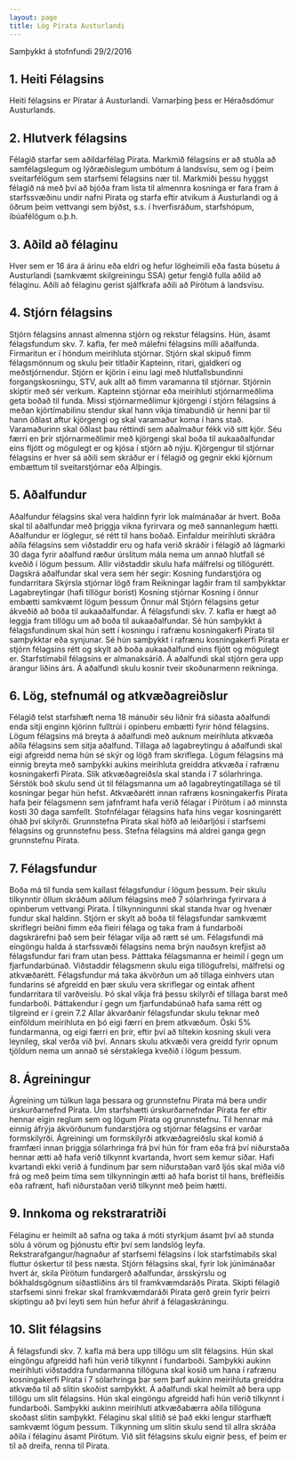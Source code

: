 ```yaml
---
layout: page
title: Lög Pírata Austurlandi
---
```


Samþykkt á stofnfundi 29/2/2016

## 1. Heiti Félagsins
Heiti félagsins er Píratar á Austurlandi. Varnarþing þess er Héraðsdómur Austurlands.

## 2. Hlutverk félagsins
Félagið starfar sem aðildarfélag Pírata.
Markmið félagsins er að stuðla að samfélagslegum og lýðræðislegum umbótum á landsvísu, sem og í þeim sveitarfélögum sem starfsemi félagsins nær til.
Markmiði þessu hyggst félagið ná með því að bjóða fram lista til almennra kosninga er fara fram á starfssvæðinu undir nafni Pírata og starfa eftir atvikum á Austurlandi og á öðrum þeim vettvangi sem býðst, s.s. í hverfisráðum, starfshópum, íbúafélögum o.þ.h.

## 3. Aðild að félaginu
Hver sem er 16 ára á árinu eða eldri og hefur lögheimili eða fasta búsetu á Austurlandi (samkvæmt skilgreiningu SSA) getur fengið fulla aðild að félaginu.
Aðili að félaginu gerist sjálfkrafa aðili að Pírötum á landsvísu.

## 4. Stjórn félagsins
Stjórn félagsins annast almenna stjórn og rekstur félagsins. Hún, ásamt félagsfundum skv. 7. kafla, fer með málefni félagsins milli aðalfunda. Firmaritun er í höndum meirihluta stjórnar.
Stjórn skal skipuð fimm félagsmönnum og skulu þeir titlaðir Kapteinn, ritari, gjaldkeri og meðstjórnendur. Stjórn er kjörin í einu lagi með hlutfallsbundinni forgangskosningu, STV, auk allt að fimm varamanna til stjórnar.  Stjórnin skiptir með sér verkum.
Kapteinn stjórnar eða meirihluti stjórnarmeðlima geta boðað til funda.
Missi stjórnarmeðlimur kjörgengi í stjórn félagsins á meðan kjörtímabilinu stendur skal hann víkja tímabundið úr henni þar til hann öðlast aftur kjörgengi og skal varamaður koma í hans stað.
Varamaðurinn skal öðlast þau réttindi sem aðalmaður fékk við sitt kjör.
Séu færri en þrír stjórnarmeðlimir með kjörgengi skal boða til aukaaðalfundar eins fljótt og mögulegt er og kjósa í stjórn að nýju.
Kjörgengur til stjórnar félagsins er hver sá aðili sem skráður er í félagið og gegnir ekki kjörnum embættum til sveitarstjórnar eða Alþingis.

## 5. Aðalfundur
Aðalfundur félagsins skal vera haldinn fyrir lok maímánaðar ár hvert.
Boða skal til aðalfundar með þriggja vikna fyrirvara og með sannanlegum hætti. Aðalfundur er löglegur, sé rétt til hans boðað.
Einfaldur meirihluti skráðra aðila félagsins sem viðstaddir eru og hafa verið skráðir i félagið að lágmarki 30 daga fyrir aðalfund ræður úrslitum mála nema um annað hlutfall sé kveðið í lögum þessum. Allir viðstaddir skulu hafa málfrelsi og tillögurétt.
Dagskrá aðalfundar skal vera sem hér segir:
Kosning fundarstjóra og fundarritara
Skýrsla stjórnar lögð fram
Reikningar lagðir fram til samþykktar
Lagabreytingar (hafi tillögur borist)
Kosning stjórnar
Kosning í önnur embætti samkvæmt lögum þessum
Önnur mál
Stjórn félagsins getur ákveðið að boða til aukaaðalfundar.
Á félagsfundi skv. 7. kafla er hægt að leggja fram tillögu um að boða til aukaaðalfundar. Sé hún samþykkt á félagsfundinum skal hún sett í kosningu í rafrænu kosningakerfi Pírata til samþykktar eða synjunar. Sé hún samþykkt í rafrænu kosningakerfi Pírata er stjórn félagsins rétt og skylt að boða aukaaðalfund eins fljótt og mögulegt er.
Starfstímabil félagsins er almanaksárið. Á aðalfundi skal stjórn gera upp árangur liðins árs.
Á aðalfundi skulu kosnir tveir skoðunarmenn reikninga.

## 6. Lög, stefnumál og atkvæðagreiðslur
Félagið telst starfshæft nema 18 mánuðir séu liðnir frá síðasta aðalfundi enda sitji enginn kjörinn fulltrúi í opinberu embætti fyrir hönd félagsins.
Lögum félagsins má breyta á aðalfundi með auknum meirihluta atkvæða aðila félagsins sem sitja aðalfund. Tillaga að lagabreytingu á aðalfundi skal eigi afgreidd nema hún sé skýr og lögð fram skriflega.
Lögum félagsins má einnig breyta með samþykki aukins meirihluta greiddra atkvæða í rafrænu kosningakerfi Pírata. Slík atkvæðagreiðsla skal standa í 7 sólarhringa. Sérstök boð skulu send út til félagsmanna um að lagabreytingatillaga sé til kosningar þegar hún hefst.
Atkvæðarétt innan rafræns kosningakerfis Pírata hafa þeir félagsmenn sem jafnframt hafa verið félagar í Pírötum í að minnsta kosti 30 daga samfellt. Stofnfélagar félagsins hafa hins vegar kosningarétt óháð því skilyrði.
Grunnstefna Pírata skal höfð að leiðarljósi í starfsemi félagsins og grunnstefnu þess. Stefna félagsins má aldrei ganga gegn grunnstefnu Pírata.

## 7. Félagsfundur
Boða má til funda sem kallast félagsfundur í lögum þessum. Þeir skulu tilkynntir öllum skráðum aðilum félagsins með 7 sólarhringa fyrirvara á opinberum vettvangi Pírata. Í tilkynningunni skal standa hvar og hvenær fundur skal haldinn. Stjórn er skylt að boða til félagsfundar samkvæmt skriflegri beiðni fimm eða fleiri félaga og taka fram á fundarboði dagskrárefni það sem þeir félagar vilja að rætt sé um.
Félagsfundi má eingöngu halda á starfssvæði félagsins nema brýn nauðsyn krefjist að félagsfundur fari fram utan þess. Þátttaka félagsmanna er heimil í gegn um fjarfundarbúnað.
Viðstaddir félagsmenn skulu eiga tillögufrelsi, málfrelsi og atkvæðarétt. Félagsfundur má taka ákvörðun um að tillaga einhvers utan fundarins sé afgreidd en þær skulu vera skriflegar og eintak afhent fundarritara til varðveislu. Þó skal víkja frá þessu skilyrði ef tillaga barst með fundarboði. Þáttakendur í gegn um fjarfundabúnað hafa sama rétt og tilgreind er í grein 7.2
Allar ákvarðanir félagsfundar skulu teknar með einföldum meirihluta en þó eigi færri en þrem atkvæðum. Óski 5% fundarmanna, og eigi færri en þrír, eftir því að tiltekin kosning skuli vera leynileg, skal verða við því. Annars skulu atkvæði vera greidd fyrir opnum tjöldum nema um annað sé sérstaklega kveðið í lögum þessum.

## 8. Ágreiningur
Ágreining um túlkun laga þessara og grunnstefnu Pírata má bera undir úrskurðarnefnd Pírata. Um starfshætti úrskurðarnefndar Pírata fer eftir hennar eigin reglum sem og lögum Pírata og grunnstefnu. Til hennar má einnig áfrýja ákvörðunum fundarstjóra og stjórnar félagsins er varðar formskilyrði.
Ágreiningi um formskilyrði atkvæðagreiðslu skal komið á framfæri innan þriggja sólarhringa frá því hún fór fram eða frá því niðurstaða hennar ætti að hafa verið tilkynnt kvartanda, hvort sem kemur síðar. Hafi kvartandi ekki verið á fundinum þar sem niðurstaðan varð ljós skal miða við frá og með þeim tíma sem tilkynningin ætti að hafa borist til hans, bréfleiðis eða rafrænt, hafi niðurstaðan verið tilkynnt með þeim hætti.

## 9. Innkoma og rekstraratriði
Félaginu er heimilt að safna og taka á móti styrkjum ásamt því að stunda sölu á vörum og þjónustu eftir því sem landslög leyfa.
Rekstrarafgangur/hagnaður af starfsemi félagsins í lok starfstímabils skal fluttur óskertur til þess næsta.
Stjórn félagsins skal, fyrir lok júnímánaðar hvert ár, skila Pírötum fundargerð aðalfundar, ársskýrslu og bókhaldsgögnum síðastliðins árs til framkvæmdaráðs Pírata.
Skipti félagið starfsemi sinni frekar skal framkvæmdaráði Pírata gerð grein fyrir þeirri skiptingu að því leyti sem hún hefur áhrif á félagaskráningu.

## 10. Slit félagsins
Á félagsfundi skv. 7. kafla má bera upp tillögu um slit félagsins. Hún skal eingöngu afgreidd hafi hún verið tilkynnt í fundarboði. Samþykki aukinn meirihluti viðstaddra fundarmanna tillöguna skal kosið um hana í rafrænu kosningakerfi Pírata í 7 sólarhringa þar sem þarf aukinn meirihluta greiddra atkvæða til að slitin skoðist samþykkt.
Á aðalfundi skal heimilt að bera upp tillögu um slit félagsins. Hún skal eingöngu afgreidd hafi hún verið tilkynnt í fundarboði. Samþykki aukinn meirihluti atkvæðabærra aðila tillöguna skoðast slitin samþykkt.
Félaginu skal slitið sé það ekki lengur starfhæft samkvæmt lögum þessum. Tilkynning um slitin skulu send til allra skráða aðila í félaginu ásamt Pírötum.
Við slit félagsins skulu eignir þess, ef þeim er til að dreifa, renna til Pírata.

